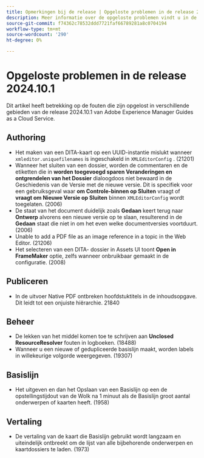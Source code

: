 ```yaml
---
title: Opmerkingen bij de release | Opgeloste problemen in de release 2024.10.1 van Adobe Experience Manager Guides
description: Meer informatie over de opgeloste problemen vindt u in de release 2024.10.1 van Adobe Experience Manager Guides as a Cloud Service.
source-git-commit: f74362c78532ddd7721faf66789281a8c0704194
workflow-type: tm+mt
source-wordcount: '290'
ht-degree: 0%

---
```


# Opgeloste problemen in de release 2024.10.1

Dit artikel heeft betrekking op de fouten die zijn opgelost in verschillende gebieden van de release 2024.10.1 van Adobe Experience Manager Guides as a Cloud Service.

## Authoring

- Het maken van een DITA-kaart op een UUID-instantie mislukt wanneer `xmleditor.uniquefilenames` is ingeschakeld in `XMLEditorConfig` . (21201)
- Wanneer het sluiten van een dossier, worden de commentaren en de etiketten die in **worden toegevoegd sparen Veranderingen en ontgrendelen van het Dossier** dialoogdoos niet bewaard in de Geschiedenis van de Versie met de nieuwe versie. Dit is specifiek voor een gebruiksgeval waar **om Controle-binnen op Sluiten** vraagt of **vraagt om Nieuwe Versie op Sluiten** binnen `XMLEditorConfig` wordt toegelaten. (2006)
- De staat van het document duidelijk zoals **Gedaan** keert terug naar **Ontwerp** alvorens een nieuwe versie op te slaan, resulterend in de **Gedaan** staat die niet in om het even welke documentversies voortduurt. (2006)
- Unable to add a PDF file as an image reference in a topic in the Web Editor. (21206)
- Het selecteren van een DITA- dossier in Assets UI toont **Open in FrameMaker** optie, zelfs wanneer onbruikbaar gemaakt in de configuratie. (2008)

## Publiceren

- In de uitvoer Native PDF ontbreken hoofdstuktitels in de inhoudsopgave. Dit leidt tot een onjuiste hiërarchie. 21840


## Beheer

- De lekken van het middel komen toe te schrijven aan **Unclosed ResourceResolver** fouten in logboeken. (18488)
- Wanneer u een nieuwe of gedupliceerde basislijn maakt, worden labels in willekeurige volgorde weergegeven. (19307)


## Basislijn

- Het uitgeven en dan het Opslaan van een Basislijn op een de opstellingstijdout van de Wolk na 1 minuut als de Basislijn groot aantal onderwerpen of kaarten heeft. (1958)

## Vertaling

- De vertaling van de kaart die Basislijn gebruikt wordt langzaam en uiteindelijk ontbreekt om de lijst van alle bijbehorende onderwerpen en kaartdossiers te laden. (1973)